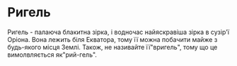 # Ригель

Ригель - палаюча блакитна зірка, і водночас найяскравіша зірка в сузір'ї Оріона.
Вона лежить біля Екватора, тому її можна побачити майже з будь-якого місця
Землі. Також, не називайте її"вригель", тому що це вимолвляється як"рий-гель".
